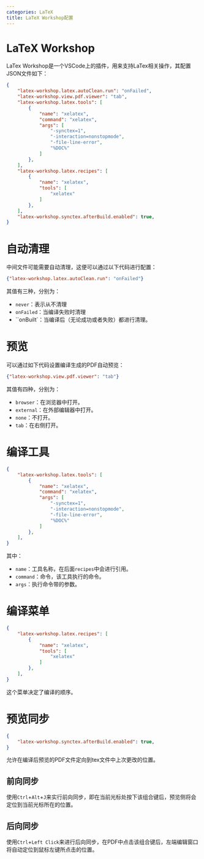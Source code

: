```yaml
---
categories: LaTeX
title: LaTeX Workshop配置
---
```


# LaTeX Workshop

LaTex Workshop是一个VSCode上的插件，用来支持LaTex相关操作，其配置JSON文件如下：

```json
{
    "latex-workshop.latex.autoClean.run": "onFailed",
    "latex-workshop.view.pdf.viewer": "tab",
    "latex-workshop.latex.tools": [
        {
            "name": "xelatex",
            "command": "xelatex",
            "args": [
                "-synctex=1",
                "-interaction=nonstopmode",
                "-file-line-error",
                "%DOC%"
            ]
        },
    ],
    "latex-workshop.latex.recipes": [
        {
            "name": "xelatex",
            "tools": [
                "xelatex"
            ]
        },
    ],
    "latex-workshop.synctex.afterBuild.enabled": true,
}
```

# 自动清理

中间文件可能需要自动清理，这便可以通过以下代码进行配置：

```json
{"latex-workshop.latex.autoClean.run": "onFailed"}
```

其值有三种，分别为：

- `never`：表示从不清理
- `onFailed`：当编译失败时清理
- ``onBuilt`：当编译后（无论成功或者失败）都进行清理。

# 预览

可以通过如下代码设置编译生成的PDF自动预览：

```json
{"latex-workshop.view.pdf.viewer": "tab"}
```

其值有四种，分别为：

- `browser`：在浏览器中打开。
- `external`：在外部编辑器中打开。
- `none`：不打开。
- `tab`：在右侧打开。

# 编译工具

```json
{
    "latex-workshop.latex.tools": [
        {
            "name": "xelatex",
            "command": "xelatex",
            "args": [
                "-synctex=1",
                "-interaction=nonstopmode",
                "-file-line-error",
                "%DOC%"
            ]
        },
    ],
}
```

其中：

- `name`：工具名称，在后面`recipes`中会进行引用。
- `command`：命令，该工具执行的命令。
- `args`：执行命令带的参数。

# 编译菜单

```json
{
    "latex-workshop.latex.recipes": [
        {
            "name": "xelatex",
            "tools": [
                "xelatex"
            ]
        },
    ],
}
```

这个菜单决定了编译的顺序。

# 预览同步

```json
{
    "latex-workshop.synctex.afterBuild.enabled": true,
}
```

允许在编译后预览的PDF文件定向到tex文件中上次更改的位置。

## 前向同步

使用`Ctrl`+`Alt`+`J`来实行前向同步，即在当前光标处按下该组合键后，预览侧将会定位到当前光标所在的位置。

## 后向同步

使用`Ctrl`+`Left Click`来进行后向同步，在PDF中点击该组合键后，左端编辑窗口将自动定位到鼠标左键所点击的位置。